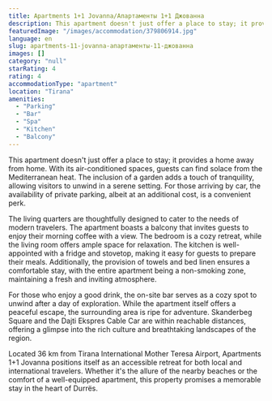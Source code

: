 ```yaml
---
title: Apartments 1+1 Jovanna/Апартаменты 1+1 Джованна
description: This apartment doesn't just offer a place to stay; it provides a home away from home. With its air-conditioned spaces, guests can find solace from the Mediterra
featuredImage: "/images/accommodation/379806914.jpg"
language: en
slug: apartments-11-jovanna-апартаменты-11-джованна
images: []
category: "null"
starRating: 4
rating: 4
accommodationType: "apartment"
location: "Tirana"
amenities:
  - "Parking"
  - "Bar"
  - "Spa"
  - "Kitchen"
  - "Balcony"
---
```


This apartment doesn't just offer a place to stay; it provides a home away from home. With its air-conditioned spaces, guests can find solace from the Mediterranean heat. The inclusion of a garden adds a touch of tranquility, allowing visitors to unwind in a serene setting. For those arriving by car, the availability of private parking, albeit at an additional cost, is a convenient perk.

The living quarters are thoughtfully designed to cater to the needs of modern travelers. The apartment boasts a balcony that invites guests to enjoy their morning coffee with a view. The bedroom is a cozy retreat, while the living room offers ample space for relaxation. The kitchen is well-appointed with a fridge and stovetop, making it easy for guests to prepare their meals. Additionally, the provision of towels and bed linen ensures a comfortable stay, with the entire apartment being a non-smoking zone, maintaining a fresh and inviting atmosphere.

For those who enjoy a good drink, the on-site bar serves as a cozy spot to unwind after a day of exploration. While the apartment itself offers a peaceful escape, the surrounding area is ripe for adventure. Skanderbeg Square and the Dajti Ekspres Cable Car are within reachable distances, offering a glimpse into the rich culture and breathtaking landscapes of the region.

Located 36 km from Tirana International Mother Teresa Airport, Apartments 1+1 Jovanna positions itself as an accessible retreat for both local and international travelers. Whether it's the allure of the nearby beaches or the comfort of a well-equipped apartment, this property promises a memorable stay in the heart of Durrës.

